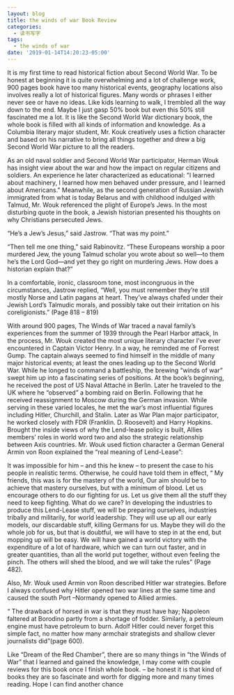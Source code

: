 ```yaml
---
layout: blog
title: the winds of war Book Review
categories:
  - 读书写字
tags:
  - the winds of war
date: '2019-01-14T14:20:23-05:00'
---
```

It is my first time to read historical fiction about Second World War. To be honest at beginning it is quite overwhelming and a lot of challenge work, 900 pages book have too many historical events, geography locations also involves really a lot of historical figures.  Many words or phrases I either never see or have no ideas. Like kids learning to walk, I trembled all the way down to the end.  Maybe I just gasp 50% book but even this 50% still fascinated me a lot. It is like the Second World War dictionary book, the whole book is filled with all kinds of information and knowledge.  As a Columbia literary major student, Mr. Kouk creatively uses a fiction character and based on his narrative to bring all things together and drew a big Second World War picture to all the readers. 



As an old naval soldier and Second World War participator, Herman Wouk has insight view about the war and how the impact on regular citizens and soldiers. An experience he later characterized as educational: "I learned about machinery, I learned how men behaved under pressure, and I learned about Americans." Meanwhile, as the second generation of Russian Jewish immigrated from what is today Belarus and with childhood indulged with Talmud, Mr. Wouk referenced the plight of Europe’s Jews. In the most disturbing quote in the book, a Jewish historian presented his thoughts on why Christians persecuted Jews.

“He’s a Jew’s Jesus,” said Jastrow. “That was my point.”

“Then tell me one thing,” said Rabinovitz. “These Europeans worship a poor murdered Jew, the young Talmud scholar you wrote about so well—to them he’s the Lord God—and yet they go right on murdering Jews. How does a historian explain that?”

In a comfortable, ironic, classroom tone, most incongruous in the circumstances, Jastrow replied, “Well, you must remember they’re still mostly Norse and Latin pagans at heart. They’ve always chafed under their Jewish Lord’s Talmudic morals, and possibly take out their irritation on his coreligionists.” (Page 818 – 819)

With around 900 pages, The Winds of War traced a naval family’s experiences from the summer of 1939 through the Pearl Harbor attack,  In the process, Mr. Wouk created the most unique literary character I’ve ever encountered in Captain Victor Henry. In a way, he reminded me of Forrest Gump. The captain always seemed to find himself in the middle of many major historical events; at least the ones leading up to the Second World War. While he longed to command a battleship, the brewing “winds of war” swept him up into a fascinating series of positions. At the book’s beginning, he received the post of US Naval Attaché in Berlin. Later he traveled to the UK where he “observed” a bombing raid on Berlin. Following that he received reassignment to Moscow during the German invasion. While serving in these varied locales, he met the war’s most influential figures including Hitler, Churchill, and Stalin. Later as War Plan major participator, he worked closely with FDR (Franklin. D. Roosevelt) and Harry Hopkins. Brought the inside views of why the Lend-lease policy is built, Allies members’ roles in world word two and also the strategic relationship between Axis countries. Mr. Wouk used fiction character a German General Armin von Roon explained the “real meaning of Lend-Lease”:

It was impossible for him – and this he knew – to present the case to his people in realistic terms. Otherwise, he could have told them in effect, “ My friends, this was is for the mastery of the world, Our aim should be to achieve that mastery ourselves, but with a minimum of blood. Let us encourage others to do our fighting for us. Let us give them all the stuff they need to keep fighting. What do we care? In developing the industries to produce this Lend-Lease stuff, we will be preparing ourselves, industries tribally and militarily, for world leadership. They will use up all our early models, our discardable stuff, killing Germans for us. Maybe they will do the whole job for us, but that is doubtful, we will have to step in at the end, but mopping up will be easy. We will have gained a world victory with the expenditure of a lot of hardware, which we can turn out faster, and in greater quantities, than all the world put together, without even feeling the pinch. The others will shed the blood, and we will take the rules” (Page 482).

Also, Mr. Wouk used Armin von Roon described Hitler war strategies. Before I always confused why Hitler opened two war lines at the same time and caused the south Port –Normandy opened to Allied armies.  

“ The drawback of horsed in war is that they must have hay; Napoleon faltered at Borodino partly from a shortage of fodder.   Similarly, a petroleum engine must have petroleum to burn. Adolf Hitler could never forget this simple fact, no matter how many armchair strategists and shallow clever journalists did”(page 600).

Like “Dream of the Red Chamber”, there are so many things in “the Winds of War” that I learned and gained the knowledge, I may come with couple reviews for this book once I finish whole book. – be honest it is that kind of books they are so fascinate and worth for digging more and many times reading. Hope I can find another chance
